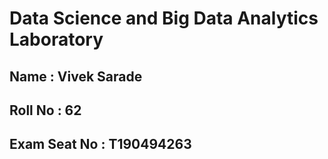 # **Data Science and Big Data Analytics Laboratory**

## Name : Vivek Sarade
## Roll No : 62
## Exam Seat No : T190494263
